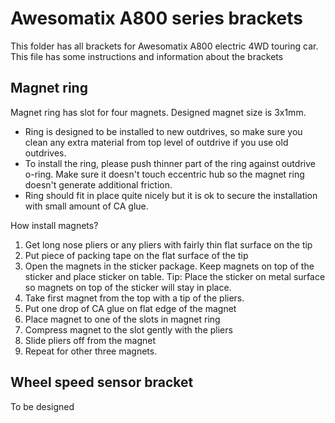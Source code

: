 # Awesomatix A800 series brackets
This folder has all brackets for Awesomatix A800 electric 4WD touring car. This file has some instructions and information about the brackets

## Magnet ring
Magnet ring has slot for four magnets. Designed magnet size is 3x1mm.
* Ring is designed to be installed to new outdrives, so make sure you clean any extra material from top level of outdrive if you use old outdrives.
* To install the ring, please push thinner part of the ring against outdrive o-ring. Make sure it doesn't touch eccentric hub so the magnet ring doesn't generate additional friction.
* Ring should fit in place quite nicely but it is ok to secure the installation with small amount of CA glue.

How install magnets?
1. Get long nose pliers or any pliers with fairly thin flat surface on the tip
2. Put piece of packing tape on the flat surface of the tip
3. Open the magnets in the sticker package. Keep magnets on top of the sticker and place sticker on table. Tip: Place the sticker on metal surface so magnets on top of the sticker will stay in place.
4. Take first magnet from the top with a tip of the pliers.
5. Put one drop of CA glue on flat edge of the magnet
6. Place magnet to one of the slots in magnet ring
7. Compress magnet to the slot gently with the pliers
8. Slide pliers off from the magnet
9. Repeat for other three magnets.

## Wheel speed sensor bracket
To be designed